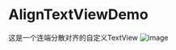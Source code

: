 # AlignTextViewDemo
这是一个连端分散对齐的自定义TextView
![image](https://github.com/wolongalick/AlignTextViewDemo/tree/master/screenshot/screenshot.png)   
